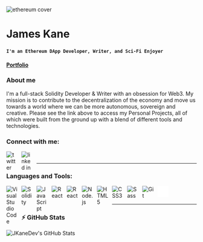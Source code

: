 <img alt="ethereum cover" height="300px" width="100%" src="https://dl.dropboxusercontent.com/s/me11gbbwckf9edy/ethereum.jpeg?dl=0">

# James Kane

**`I'm an Ethereum DApp Developer, Writer, and Sci-Fi Enjoyer`**

#### [Portfolio]()

### About me

I'm a full-stack Solidity Developer & Writer with an obsession for Web3. My mission is to contribute to the decentralization of the economy and move us towards a world where we can be more autonomous, sovereign and creative. Please see the link above to access my Personal Projects, all of which were built from the ground up with a blend of different tools and technologies.

### Connect with me:

<!-- [![website](./img/globe-dark.svg)]() -->

&nbsp;&nbsp;
<a href="https://twitter.com/_jtkane"><img align="left" alt="twitter" width="30px" src="https://dl.dropboxusercontent.com/s/mgyby350ubfgznr/twitter.png?dl=0" style="padding-right:10px;" /></a>
&nbsp;&nbsp;
<a href="https://www.linkedin.com/in/james-kane-3190b8276/"><img align="left" alt="linked in" width="30px" src="https://dl.dropboxusercontent.com/s/hvlk8t72sx2k58d/linkedin.png?dl=0" style="padding-right:10px;" /></a>

---

### Languages and Tools:

<img align="left" alt="Visual Studio Code" width="30px" src="https://cdn.jsdelivr.net/gh/devicons/devicon/icons/vscode/vscode-original.svg" style="padding-right:10px;" />
<img align="left" alt="Solidity" width="30px" src="https://cdn.jsdelivr.net/gh/devicons/devicon/icons/solidity/solidity-plain.svg" style="padding-right:10px;"/ >
<img align="left" alt="JavaScript" width="30px" src="https://cdn.jsdelivr.net/gh/devicons/devicon/icons/javascript/javascript-original.svg" style="padding-right:10px;" />
<img align="left" alt="React" width="30px" src="https://cdn.jsdelivr.net/gh/devicons/devicon/icons/react/react-original.svg" style="padding-right:10px;" />
<img align="left" alt="React" width="30px" src="https://cdn.jsdelivr.net/gh/devicons/devicon/icons/redux/redux-original.svg" style="padding-right:10px;" />
<img align="left" alt="Node.js" width="30px" src="https://cdn.jsdelivr.net/gh/devicons/devicon/icons/nodejs/nodejs-original.svg" style="padding-right:10px;" />
<img align="left" alt="HTML5" width="30px" src="https://cdn.jsdelivr.net/gh/devicons/devicon/icons/html5/html5-original.svg" style="padding-right:10px;" />
<img align="left" alt="CSS3" width="30px" src="https://cdn.jsdelivr.net/gh/devicons/devicon/icons/css3/css3-original.svg" style="padding-right:10px;" />
<img align="left" alt="Sass" width="30px" src="https://cdn.jsdelivr.net/gh/devicons/devicon/icons/sass/sass-original.svg" style="padding-right:10px;" />
<img align="left" alt="Git" width="30px" src="https://cdn.jsdelivr.net/gh/devicons/devicon/icons/git/git-original.svg" style="padding-right:10px;" />
<!-- <img align="left" alt="Terminal" width="30px" src="./img/terminal-light.svg" /> -->
<img align="left" alt="Terminal" width="30px" src="./img/terminal-dark.svg" />

<br />
<br />

---

### :zap: GitHub Stats

<img align="left" alt="JKaneDev's GitHub Stats" src="https://github-readme-stats.vercel.app/api?username=JKaneDev&show_icons=true&&theme=dark&hide_border=false" />
